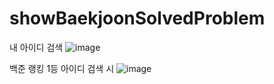 # showBaekjoonSolvedProblem

내 아이디 검색 
![image](https://user-images.githubusercontent.com/61741750/114295054-b7fa0d80-9add-11eb-8849-9a20fbb773f9.png)



백준 랭킹 1등 아이디 검색 시
![image](https://user-images.githubusercontent.com/61741750/114295067-dbbd5380-9add-11eb-9a1f-7db28c2c893d.png)
